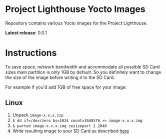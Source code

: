 # Project Lighthouse Yocto Images

Repository contains various Yocto images for the Project Lighthouse.

__Latest release__: 0.0.1

# Instructions

To save space, network bandwidth and accommodate all possible SD Card sizes main partition is only 1GB by default. So you definitely want to change the size of the image before writing it to the SD Card.

For example if you'd add 1GB of free space for your image:

## Linux

1. Unpack `image-x.x.x.zip`
2. `$ dd if=/dev/zero bs=1024 count=1048576 >> image-x.x.x.img`
3. `$ parted image-x.x.x.img resizepart 2 2048`
4. Write resulting image to your SD Card as described [here](https://www.raspberrypi.org/documentation/installation/installing-images/)